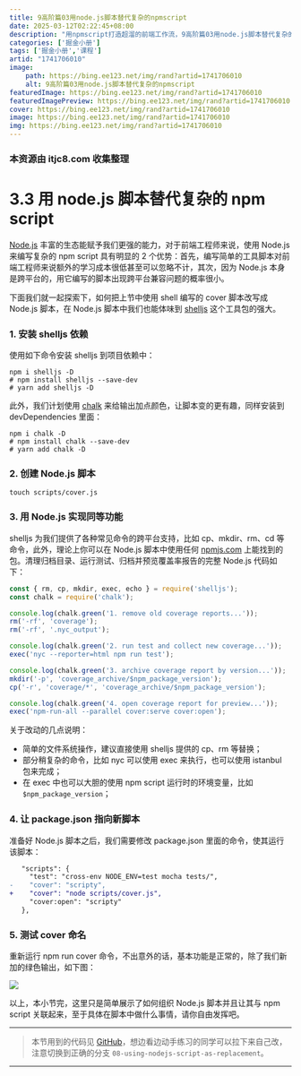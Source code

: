 ```yaml
---
title: 9高阶篇03用node.js脚本替代复杂的npmscript
date: 2025-03-12T02:22:45+08:00
description: "用npmscript打造超溜的前端工作流，9高阶篇03用node.js脚本替代复杂的npmscript"
categories: ['掘金小册']
tags: ['掘金小册','课程']
artid: "1741706010"
image:
    path: https://bing.ee123.net/img/rand?artid=1741706010
    alt: 9高阶篇03用node.js脚本替代复杂的npmscript
featuredImage: https://bing.ee123.net/img/rand?artid=1741706010
featuredImagePreview: https://bing.ee123.net/img/rand?artid=1741706010
cover: https://bing.ee123.net/img/rand?artid=1741706010
image: https://bing.ee123.net/img/rand?artid=1741706010
img: https://bing.ee123.net/img/rand?artid=1741706010
---
```


### 本资源由 itjc8.com 收集整理
# 3.3 用 node.js 脚本替代复杂的 npm script

[Node.js](https://nodejs.org/en/) 丰富的生态能赋予我们更强的能力，对于前端工程师来说，使用 Node.js 来编写复杂的 npm script 具有明显的 2 个优势：首先，编写简单的工具脚本对前端工程师来说额外的学习成本很低甚至可以忽略不计，其次，因为 Node.js 本身是跨平台的，用它编写的脚本出现跨平台兼容问题的概率很小。

下面我们就一起探索下，如何把上节中使用 shell 编写的 cover 脚本改写成 Node.js 脚本，在 Node.js 脚本中我们也能体味到 [shelljs](https://www.npmjs.com/package/shelljs) 这个工具包的强大。

### 1. 安装 shelljs 依赖

使用如下命令安装 shelljs 到项目依赖中：

```shell
npm i shelljs -D
# npm install shelljs --save-dev
# yarn add shelljs -D
```

此外，我们计划使用 [chalk](https://www.npmjs.com/package/chalk) 来给输出加点颜色，让脚本变的更有趣，同样安装到 devDependencies 里面：

```shell
npm i chalk -D
# npm install chalk --save-dev
# yarn add chalk -D
```

### 2. 创建 Node.js 脚本

```shell
touch scripts/cover.js
```

### 3. 用 Node.js 实现同等功能

shelljs 为我们提供了各种常见命令的跨平台支持，比如 cp、mkdir、rm、cd 等命令，此外，理论上你可以在 Node.js 脚本中使用任何 [npmjs.com](https://www.npmjs.com) 上能找到的包。清理归档目录、运行测试、归档并预览覆盖率报告的完整 Node.js 代码如下：

```javascript
const { rm, cp, mkdir, exec, echo } = require('shelljs');
const chalk = require('chalk');

console.log(chalk.green('1. remove old coverage reports...'));
rm('-rf', 'coverage');
rm('-rf', '.nyc_output');

console.log(chalk.green('2. run test and collect new coverage...'));
exec('nyc --reporter=html npm run test');

console.log(chalk.green('3. archive coverage report by version...'));
mkdir('-p', 'coverage_archive/$npm_package_version');
cp('-r', 'coverage/*', 'coverage_archive/$npm_package_version');

console.log(chalk.green('4. open coverage report for preview...'));
exec('npm-run-all --parallel cover:serve cover:open');
```

关于改动的几点说明：

* 简单的文件系统操作，建议直接使用 shelljs 提供的 cp、rm 等替换；
* 部分稍复杂的命令，比如 nyc 可以使用 exec 来执行，也可以使用 istanbul 包来完成；
* 在 exec 中也可以大胆的使用 npm script 运行时的环境变量，比如 `$npm_package_version`；

### 4. 让 package.json 指向新脚本

准备好 Node.js 脚本之后，我们需要修改 package.json 里面的命令，使其运行该脚本：

```patch
   "scripts": {
     "test": "cross-env NODE_ENV=test mocha tests/",
-    "cover": "scripty",
+    "cover": "node scripts/cover.js",
     "cover:open": "scripty"
   },
```

### 5. 测试 cover 命名

重新运行 npm run cover 命令，不出意外的话，基本功能是正常的，除了我们新加的绿色输出，如下图：

![](https://user-gold-cdn.xitu.io/2017/12/10/1603de95af9b2c41?w=1060&h=587&f=png&s=87226)

以上，本小节完，这里只是简单展示了如何组织 Node.js 脚本并且让其与 npm script 关联起来，至于具体在脚本中做什么事情，请你自由发挥吧。

----------------------------
> 本节用到的代码见 [GitHub](https://github.com/wangshijun/automated-workflow-with-npm-script/tree/08-using-nodejs-script-as-replacement)，想边看边动手练习的同学可以拉下来自己改，注意切换到正确的分支 `08-using-nodejs-script-as-replacement`。

----------------------------
